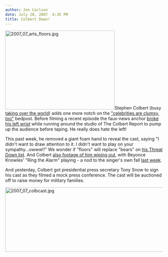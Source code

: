 ```yaml
---
author: Jen Carlson
date: July 28, 2007  4:35 PM
title: Colbert Down! 
---
```


<p><img alt="2007_07_arts_floors.jpg" src="https://web.archive.org/web/20120313151724im_/http://gothamist.com/attachments/arts_jen/2007_07_arts_floors.jpg" width="350" height="253" class="right">Stephen Colbert (busy <a href="https://web.archive.org/web/20120313151724/http://gothamist.com/2007/06/29/colberts_comic.php">taking over the world</a>) adds one more notch on the <a href="https://web.archive.org/web/20120313151724/http://www.tmz.com/2007/02/25/falling-stars/">&quot;celebrities are clumsy, too&quot;</a> bedpost. Before filming a recent episode the faux-news anchor <a href="https://web.archive.org/web/20120313151724/http://news.yahoo.com/s/ap/20070727/ap_en_ot/people_stephen_colbert;_ylt=Anz0c1kcD.HE5f9wH1v_QS5xFb8C">broke his left wrist</a> while running around the studio of The Colbert Report to pump up the audience before taping. He really does hate the left!</p>

<p>This past week, he removed a giant foam hand to reveal the cast, saying &quot;I didn&apos;t want to draw attention to it. I didn&apos;t want to play on your sympathy...owww!!&quot; We wonder if &quot;floors&quot; will replace &quot;bears&quot; on <a href="https://web.archive.org/web/20120313151724/http://www.threatdowngenerator.com/">his Threat Down list</a>. And Colbert <a href="https://web.archive.org/web/20120313151724/http://www.comedycentral.com/motherload/player.jhtml?ml_video=90524&amp;ml_collection=&amp;ml_gateway=&amp;ml_gateway_id=&amp;ml_comedian=&amp;ml_runtime=&amp;ml_context=show&amp;ml_origin_url=%2F&amp;ml_playlist=&amp;lnk=&amp;is_large=true">also footage of him wiping out</a>, with Beyonce Knowles&apos; &quot;Ring the Alarm&quot; playing - a nod to the singer&apos;s own fall <a href="https://web.archive.org/web/20120313151724/http://www.mtv.com/news/articles/1565743/20070727/knowles_beyonce.jhtml">last week</a>.</p>

<p>And yesterday, Colbert got presidential press secretary Tony Snow to sign his cast as they filmed a mock press conference.  The cast will be auctioned off to raise money for military families.</p>

<p><img alt="2007_07_colbcast.jpg" src="https://web.archive.org/web/20120313151724im_/http://gothamist.com/attachments/jen/2007_07_colbcast.jpg" width="629" height="206"><br>
</p>